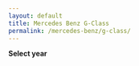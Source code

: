 ```yaml
---
layout: default
title: Mercedes Benz G-Class
permalink: /mercedes-benz/g-class/
---
```

**Select year**

